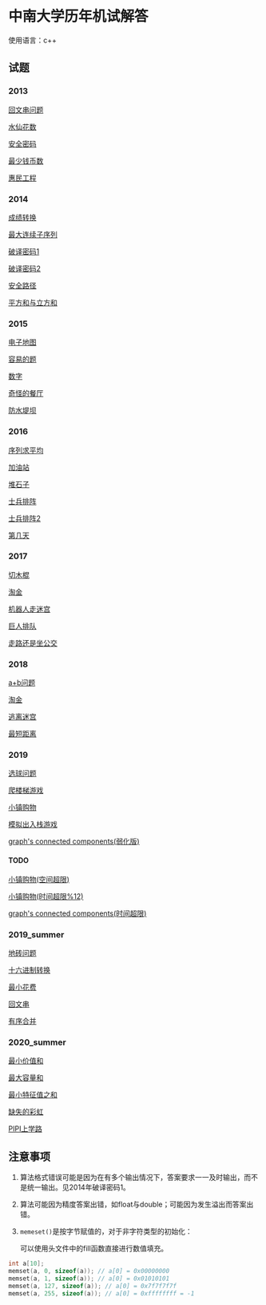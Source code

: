# 中南大学历年机试解答

使用语言：c++

## 试题

### 2013

[回文串问题](/2013/palindrome_string.cpp)

[水仙花数](/2013/num_narciscus.cpp)

[安全密码](/2013/safe_password.cpp)

[最少钱币数](/2013/fewest_money.cpp)

[惠民工程](/2013/benefit_project.cpp)

### 2014

[成绩转换](/2014/grades_translation.cpp)

[最大连续子序列](/2014/max_continued_sub_seq.cpp)

[破译密码1](/2014/passwd_decode.cpp)  

[破译密码2](/2014/passwd_decode_2.cpp)

[安全路径](/2014/safe_path.cpp)  

[平方和与立方和](/2014/square_cube_sum.cpp)

### 2015

[电子地图](2015/e_map.cpp)

[容易的题](2015/easy_question.cpp)

[数字](2015/number.cpp)

[奇怪的餐厅](2015/strange_canteen.cpp)

[防水堤坝](2015/strange_dam.cpp)

### 2016

[序列求平均](2016/average_sequence.cpp)

[加油站](2016/gas_station.cpp)

[堆石子](2016/rock_fill.cpp)

[士兵排阵](2016/soldier_rank.cpp)

[士兵排阵2](2016/soldier_rank2.cpp)

[第几天](2016/which_day.cpp)

### 2017

[切木棍](2017/cut_stick.cpp)

[淘金](2017/gold_rush.cpp)

[机器人走迷宫](2017/robot_maze.cpp)

[巨人排队](2017/titan_queue.cpp)

[走路还是坐公交](2017/walk_or_bus.cpp)

### 2018

[a+b问题](2018/a_plus_b.cpp)

[淘金](2018/cola.cpp)

[逃离迷宫](2018/escape_maze_2.cpp)

[最短距离](2018/min_distance.cpp)

### 2019

[选球问题](2019/choose_ball.cpp)

[爬楼梯游戏](2019/climbing_stairs.cpp)

[小镇购物](2019/shopping_3.cpp)

[模拟出入栈游戏](2019/stack_simulation.cpp)

[graph's connected components(弱化版)](2019/graph_connected_components_weak.cpp)

#### TODO

[小镇购物(空间超限)](2019/shopping_1.cpp)

[小镇购物(时间超限%12)](2019/shopping_2.cpp) 

[graph's connected components(时间超限)](2019/graph_connected_components.cpp)

### 2019_summer

[地砖问题](2019_summer/floor_bricks.cpp)

[十六进制转换](2019_summer/hexadecimal.cpp)

[最小花费](2019_summer/least_cost.cpp)

[回文串](2019_summer/palindrome_string.cpp)

[有序合并](2019_summer/seq_merge.cpp)

### 2020_summer

[最小价值和](2020_summer/least_cost.cpp)

[最大容量和](2020_summer/max_volume_sum.cpp)

[最小特征值之和](2020_summer/minium_eigenvalue_sum.cpp)

[缺失的彩虹](2020_summer/missing_rainbow.cpp)

[PIPI上学路](2020_summer/way_to_school.cpp)

## 注意事项

1. 算法格式错误可能是因为在有多个输出情况下，答案要求一一及时输出，而不是统一输出。见2014年破译密码1。

2. 算法可能因为精度答案出错，如float与double；可能因为发生溢出而答案出错。

3. `memeset()`是按字节赋值的，对于非字符类型的初始化：

   可以使用<algotithm>头文件中的fill函数直接进行数值填充。

```c++ 
int a[10];
memset(a, 0, sizeof(a)); // a[0] = 0x00000000
memset(a, 1, sizeof(a)); // a[0] = 0x01010101
memset(a, 127, sizeof(a)); // a[0] = 0x7f7f7f7f
memset(a, 255, sizeof(a)); // a[0] = 0xffffffff = -1
```